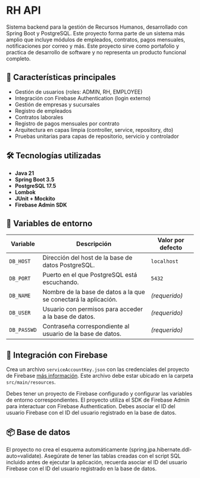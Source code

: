 # RH API

Sistema backend para la gestión de Recursos Humanos, desarrollado con Spring Boot y PostgreSQL. Este proyecto forma parte de un sistema más amplio que incluye módulos de empleados, contratos, pagos mensuales, notificaciones por correo y más. Este proyecto sirve como portafolio y practica de desarrollo de software y no representa un producto funcional completo.

## 🚀 Características principales

- Gestión de usuarios (roles: ADMIN, RH, EMPLOYEE)
- Integración con Firebase Authentication (login externo)
- Gestión de empresas y sucursales
- Registro de empleados
- Contratos laborales
- Registro de pagos mensuales por contrato
- Arquitectura en capas limpia (controller, service, repository, dto)
- Pruebas unitarias para capas de repositorio, servicio y controlador

## 🛠️ Tecnologías utilizadas

- **Java 21**
- **Spring Boot 3.5**
- **PostgreSQL 17.5**
- **Lombok**
- **JUnit + Mockito**
- **Firebase Admin SDK**

## 📝 Variables de entorno
| Variable    | Descripción                                                     | Valor por defecto |
| ----------- | --------------------------------------------------------------- |-------------------|
| `DB_HOST`   | Dirección del host de la base de datos PostgreSQL.              | `localhost`       |
| `DB_PORT`   | Puerto en el que PostgreSQL está escuchando.                    | `5432`            |
| `DB_NAME`   | Nombre de la base de datos a la que se conectará la aplicación. | *(requerido)*     |
| `DB_USER`   | Usuario con permisos para acceder a la base de datos.           | *(requerido)*     |
| `DB_PASSWD` | Contraseña correspondiente al usuario de la base de datos.      | *(requerido)*     |


## 🔗 Integración con Firebase
Crea un archivo `serviceAccountKey.json` con las credenciales del proyecto de Firebase [más información](https://firebase.google.com/docs/admin/setup?hl=es-419#initialize-sdk). Este archivo debe estar ubicado en la carpeta `src/main/resources`.

Debes tener un proyecto de Firebase configurado y configurar las variables de entorno correspondientes. El proyecto utiliza el SDK de Firebase Admin para interactuar con Firebase Authentication.
Debes asociar el ID del usuario Firebase con el ID del usuario registrado en la base de datos.

## 📦 Base de datos
El proyecto no crea el esquema automáticamente (spring.jpa.hibernate.ddl-auto=validate). Asegúrate de tener las tablas creadas con el script SQL incluido antes de ejecutar la aplicación, recuerda asociar el ID del usuario Firebase con el ID del usuario registrado en la base de datos.